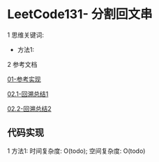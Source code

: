 # LeetCode131- 分割回文串

1 思维关键词: 
  - 方法1: 

2 参考文档

[01-参考实现](https://github.com/liuyubobobo/Play-Leetcode/blob/master/0001-0500/0131-Palindrome-Partitioning/cpp-0131/main.cpp)

[02.1-回溯总结1](https://leetcode.cn/problems/palindrome-partitioning/solutions/640336/131-fen-ge-hui-wen-chuan-hui-su-sou-suo-yp2jq/)

[02.2-回溯总结2](https://leetcode.cn/problems/palindrome-partitioning/solutions/639915/shou-hua-tu-jie-san-chong-jie-fa-hui-su-q5zjt/)



## 代码实现

1 方法1: 时间复杂度: O(todo);  空间复杂度: O(todo)

```ts


```

